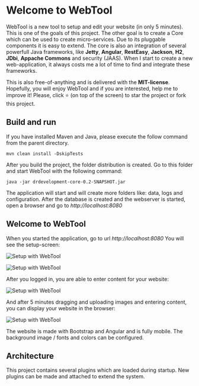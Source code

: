 # Welcome to WebTool
WebTool is a new tool to setup and edit your website (in only 5 minutes). This is one of the goals of this project. The other goal is to create a Core which can be used to create micro-services. Due to its pluggable components it is easy to extend.
The core is also an integration of several powerfull Java frameworks, like **Jetty**, **Angular**, **RestEasy**, **Jackson**, **H2**, **JDbi**, **Appache Commons** and security (JAAS). When I start to create a new web-application, it always costs me a lot of time to find and integrate these frameworks.

This is also free-of-anything and is delivered with the **MIT-license**. Hopefully, you will enjoy WebTool and if you are interested, help me to improve it! Please, click :star: (on top of the screen) to star the project or fork this project. 

## Build and run
If you have installed Maven and Java, please execute the follow command from the parent directory.
```
mvn clean install -DskipTests
```
After you build the project, the folder distribution is created. Go to this folder and start WebTool with the following command:
```
java -jar drdevelopment-core-0.2-SNAPSHOT.jar
```
The application will start and will create more folders like: data, logs and configuration. After the database is created and the webserver is started, open a browser and go to *http://localhost:8080*

## Welcome to WebTool
When you started the application, go to url *http://localhost:8080*
You will see the setup-screen:

![Setup with WebTool](http://www.drdevelopment.org/static/images/setup.png)

![Setup with WebTool](http://www.drdevelopment.org/static/images/login.png)

After you logged in, you are able to enter content for your website:

![Setup with WebTool](http://www.drdevelopment.org/static/images/paragraph.png)

And after 5 minutes dragging and uploading images and entering content, you can display your website in the browser:

![Setup with WebTool](http://www.drdevelopment.org/static/images/website.png)

The website is made with Bootstrap and Angular and is fully mobile. The background image / fonts and colors can be configured.

## Architecture

This project contains several plugins which are loaded during startup. New plugins can be made and attached to extend the system.

